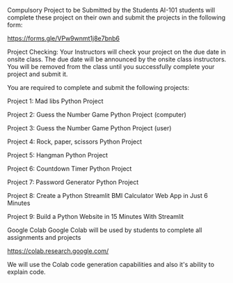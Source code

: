 Compulsory Project to be Submitted by the Students
AI-101 students will complete these project on their own and submit the projects in the following form:

https://forms.gle/VPw9wnmt1j8e7bnb6

Project Checking: Your Instructors will check your project on the due date in onsite class. The due date will be announced by the onsite class instructors. You will be removed from the class until you successfully complete your project and submit it.

You are required to complete and submit the following projects:

Project 1: Mad libs Python Project

Project 2: Guess the Number Game Python Project (computer)

Project 3: Guess the Number Game Python Project (user)

Project 4: Rock, paper, scissors Python Project

Project 5: Hangman Python Project

Project 6: Countdown Timer Python Project

Project 7: Password Generator Python Project

Project 8: Create a Python Streamlit BMI Calculator Web App in Just 6 Minutes

Project 9: Build a Python Website in 15 Minutes With Streamlit

Google Colab
Google Colab will be used by students to complete all assignments and projects

https://colab.research.google.com/

We will use the Colab code generation capabilities and also it's ability to explain code.